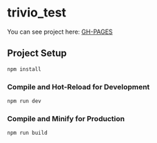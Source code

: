 # trivio_test

You can see project here: [GH-PAGES](https://dariatsypkina.github.io/trivio_test)

## Project Setup

```sh
npm install
```

### Compile and Hot-Reload for Development

```sh
npm run dev
```

### Compile and Minify for Production

```sh
npm run build
```
